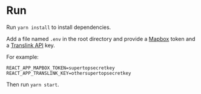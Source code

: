 # Run
Run `yarn install` to install dependencies.

Add a file named `.env` in the root directory and provide a [Mapbox](https://www.mapbox.com/) token and a [Translink API](https://developer.translink.ca/) key.

For example:
```
REACT_APP_MAPBOX_TOKEN=supertopsecretkey
REACT_APP_TRANSLINK_KEY=othersupertopsecretkey
```

Then run `yarn start`.